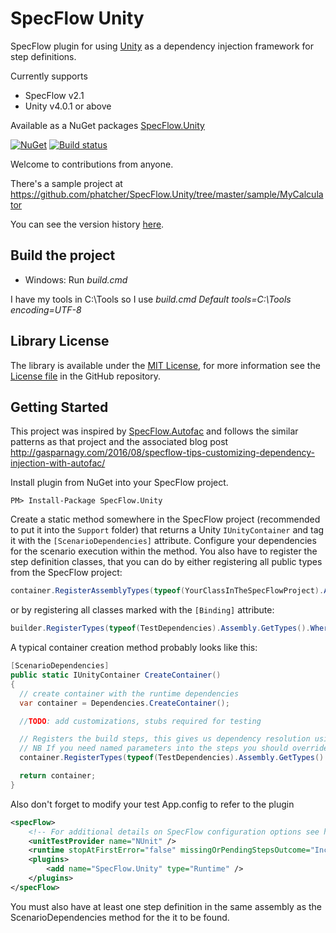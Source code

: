 SpecFlow Unity
================

SpecFlow plugin for using [Unity](https://www.nuget.org/packages/Unity/) as a dependency injection framework for step definitions.

Currently supports

* SpecFlow v2.1
* Unity v4.0.1 or above

Available as a NuGet packages [SpecFlow.Unity](https://www.nuget.org/packages/SpecFlow.Unity/)

[![NuGet](https://img.shields.io/nuget/v/SpecFlow.Unity.svg)](https://www.nuget.org/packages/SpecFlow.Unity/)
[![Build status](https://ci.appveyor.com/api/projects/status/f85dv0joq14uyn31/branch/master?svg=true)](https://ci.appveyor.com/project/PaulHatcher/specflow-unity/branch/master)

Welcome to contributions from anyone.

There's a sample project at https://github.com/phatcher/SpecFlow.Unity/tree/master/sample/MyCalculator

You can see the version history [here](RELEASE_NOTES.md).

## Build the project
* Windows: Run *build.cmd*

I have my tools in C:\Tools so I use *build.cmd Default tools=C:\Tools encoding=UTF-8* 

## Library License

The library is available under the [MIT License](http://en.wikipedia.org/wiki/MIT_License), for more information see the [License file][1] in the GitHub repository.

 [1]: https://github.com/phatcher/SpecFlow.Unity/blob/master/License.md 

## Getting Started

This project was inspired by [SpecFlow.Autofac](https://github.com/gasparnagy/SpecFlow.Autofac) and follows the similar patterns as that project and the associated blog post http://gasparnagy.com/2016/08/specflow-tips-customizing-dependency-injection-with-autofac/

Install plugin from NuGet into your SpecFlow project.

    PM> Install-Package SpecFlow.Unity

Create a static method somewhere in the SpecFlow project (recommended to put it into the `Support` folder) that returns a Unity `IUnityContainer` and tag it with the `[ScenarioDependencies]` attribute. Configure your dependencies for the scenario execution within the method. You also have to register the step definition classes, that you can do by either registering all public types from the SpecFlow project:

```csharp
container.RegisterAssemblyTypes(typeof(YourClassInTheSpecFlowProject).Assembly, WithMappings.FromMatchingInterface, WithName.Default, WithLifetime.ContainerControlled);
```

or by registering all classes marked with the `[Binding]` attribute:

```csharp
builder.RegisterTypes(typeof(TestDependencies).Assembly.GetTypes().Where(t => Attribute.IsDefined(t, typeof(BindingAttribute))), WithMappings.FromMatchingInterface, WithName.Default, WithLifetime.ContainerControlled);
```

A typical container creation method probably looks like this:

```csharp
[ScenarioDependencies]
public static IUnityContainer CreateContainer()
{
  // create container with the runtime dependencies
  var container = Dependencies.CreateContainer();

  //TODO: add customizations, stubs required for testing

  // Registers the build steps, this gives us dependency resolution using the container.
  // NB If you need named parameters into the steps you should override specific registrations
  container.RegisterTypes(typeof(TestDependencies).Assembly.GetTypes().Where(t => Attribute.IsDefined(t, typeof(BindingAttribute))), WithMappings.FromMatchingInterface, WithName.Default, WithLifetime.ContainerControlled);

  return container;
}
```

Also don't forget to modify your test App.config to refer to the plugin

```xml
<specFlow>
    <!-- For additional details on SpecFlow configuration options see http://go.specflow.org/doc-config -->
    <unitTestProvider name="NUnit" />
    <runtime stopAtFirstError="false" missingOrPendingStepsOutcome="Inconclusive" />
    <plugins>
        <add name="SpecFlow.Unity" type="Runtime" />
    </plugins>
</specFlow>
```

You must also have at least one step definition in the same assembly as the ScenarioDependencies method for the it to be found.
